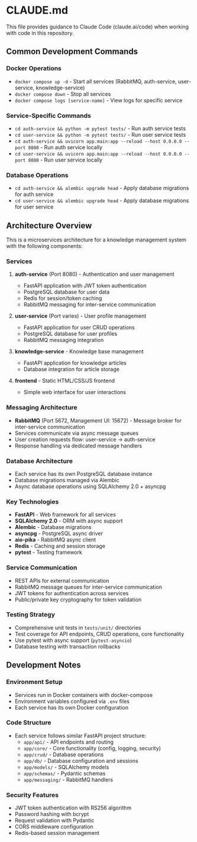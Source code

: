 # CLAUDE.md

This file provides guidance to Claude Code (claude.ai/code) when working with code in this repository.

## Common Development Commands

### Docker Operations
- `docker compose up -d` - Start all services (RabbitMQ, auth-service, user-service, knowledge-service)
- `docker compose down` - Stop all services
- `docker compose logs [service-name]` - View logs for specific service

### Service-Specific Commands
- `cd auth-service && python -m pytest tests/` - Run auth service tests
- `cd user-service && python -m pytest tests/` - Run user service tests
- `cd auth-service && uvicorn app.main:app --reload --host 0.0.0.0 --port 8080` - Run auth service locally
- `cd user-service && uvicorn app.main:app --reload --host 0.0.0.0 --port 8080` - Run user service locally

### Database Operations
- `cd auth-service && alembic upgrade head` - Apply database migrations for auth service
- `cd user-service && alembic upgrade head` - Apply database migrations for user service

## Architecture Overview

This is a microservices architecture for a knowledge management system with the following components:

### Services
1. **auth-service** (Port 8080) - Authentication and user management
   - FastAPI application with JWT token authentication
   - PostgreSQL database for user data
   - Redis for session/token caching
   - RabbitMQ messaging for inter-service communication

2. **user-service** (Port varies) - User profile management
   - FastAPI application for user CRUD operations
   - PostgreSQL database for user profiles
   - RabbitMQ messaging integration

3. **knowledge-service** - Knowledge base management
   - FastAPI application for knowledge articles
   - Database integration for article storage

4. **frontend** - Static HTML/CSS/JS frontend
   - Simple web interface for user interactions

### Messaging Architecture
- **RabbitMQ** (Port 5672, Management UI: 15672) - Message broker for inter-service communication
- Services communicate via async message queues
- User creation requests flow: user-service → auth-service
- Response handling via dedicated message handlers

### Database Architecture
- Each service has its own PostgreSQL database instance
- Database migrations managed via Alembic
- Async database operations using SQLAlchemy 2.0 + asyncpg

### Key Technologies
- **FastAPI** - Web framework for all services
- **SQLAlchemy 2.0** - ORM with async support
- **Alembic** - Database migrations
- **asyncpg** - PostgreSQL async driver
- **aio-pika** - RabbitMQ async client
- **Redis** - Caching and session storage
- **pytest** - Testing framework

### Service Communication
- REST APIs for external communication
- RabbitMQ message queues for inter-service communication
- JWT tokens for authentication across services
- Public/private key cryptography for token validation

### Testing Strategy
- Comprehensive unit tests in `tests/unit/` directories
- Test coverage for API endpoints, CRUD operations, core functionality
- Use pytest with async support (`pytest-asyncio`)
- Database testing with transaction rollbacks

## Development Notes

### Environment Setup
- Services run in Docker containers with docker-compose
- Environment variables configured via `.env` files
- Each service has its own Docker configuration

### Code Structure
- Each service follows similar FastAPI project structure:
  - `app/api/` - API endpoints and routing
  - `app/core/` - Core functionality (config, logging, security)
  - `app/crud/` - Database operations
  - `app/db/` - Database configuration and sessions
  - `app/models/` - SQLAlchemy models
  - `app/schemas/` - Pydantic schemas
  - `app/messaging/` - RabbitMQ handlers

### Security Features
- JWT token authentication with RS256 algorithm
- Password hashing with bcrypt
- Request validation with Pydantic
- CORS middleware configuration
- Redis-based session management